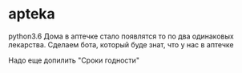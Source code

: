 # apteka
python3.6
Дома в аптечке стало появлятся то по два одинаковых лекарства. 
Сделаем бота, который буде знат, что у нас в аптечке


Надо еще допилить "Сроки годности"

